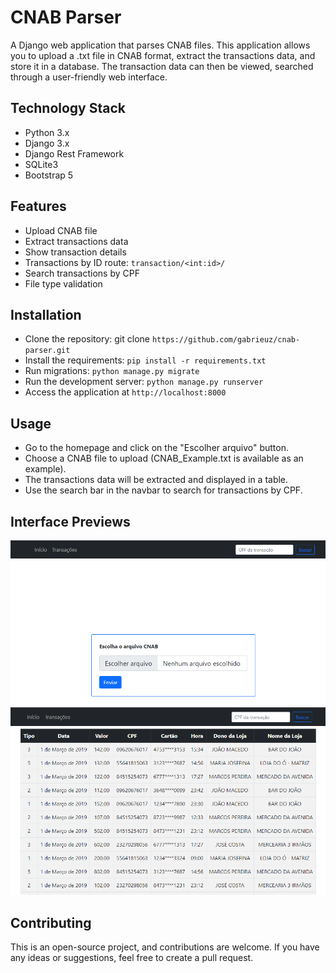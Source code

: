# CNAB Parser

A Django web application that parses CNAB files. This application allows you to upload a .txt file in CNAB format, extract the transactions data, and store it in a database. The transaction data can then be viewed, searched through a user-friendly web interface.

## Technology Stack
- Python 3.x
- Django 3.x
- Django Rest Framework
- SQLite3
- Bootstrap 5

## Features

- Upload CNAB file
- Extract transactions data
- Show transaction details
- Transactions by ID route: `transaction/<int:id>/`
- Search transactions by CPF
- File type validation

## Installation
- Clone the repository: git clone `https://github.com/gabrieuz/cnab-parser.git`
- Install the requirements: `pip install -r requirements.txt`
- Run migrations: `python manage.py migrate`
- Run the development server: `python manage.py runserver`
- Access the application at `http://localhost:8000`

## Usage
- Go to the homepage and click on the "Escolher arquivo" button.
- Choose a CNAB file to upload (CNAB_Example.txt is available as an example).
- The transactions data will be extracted and displayed in a table.
- Use the search bar in the navbar to search for transactions by CPF.

## Interface Previews
![Interface preview 1](preview1.png)
![Interface preview 2](preview2.png)

## Contributing
This is an open-source project, and contributions are welcome. If you have any ideas or suggestions, feel free to create a pull request.
